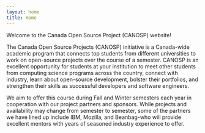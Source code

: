 ```yaml
---
layout: home
title: Home
---
```


Welcome to the Canada Open Source Project (CANOSP) website!

The Canada Open Source Projects (CANOSP) initiative is a Canada-wide academic
program that connects top students from different universities to work on
open-source projects over the course of a semester. CANOSP is an excellent
opportunity for students at your institution to meet other students from
computing science programs across the country, connect with industry, learn
about open-source development, bolster their portfolios, and strengthen their
skills as successful developers and software engineers.

We aim to offer this course during Fall and Winter semesters each year in
cooperation with our project partners and sponsors. While projects and
availability may change from semester to semester, some of the partners
we have lined up include IBM, Mozilla, and Beanbag-who will provide excellent
mentors with years of seasoned industry experience to offer.
